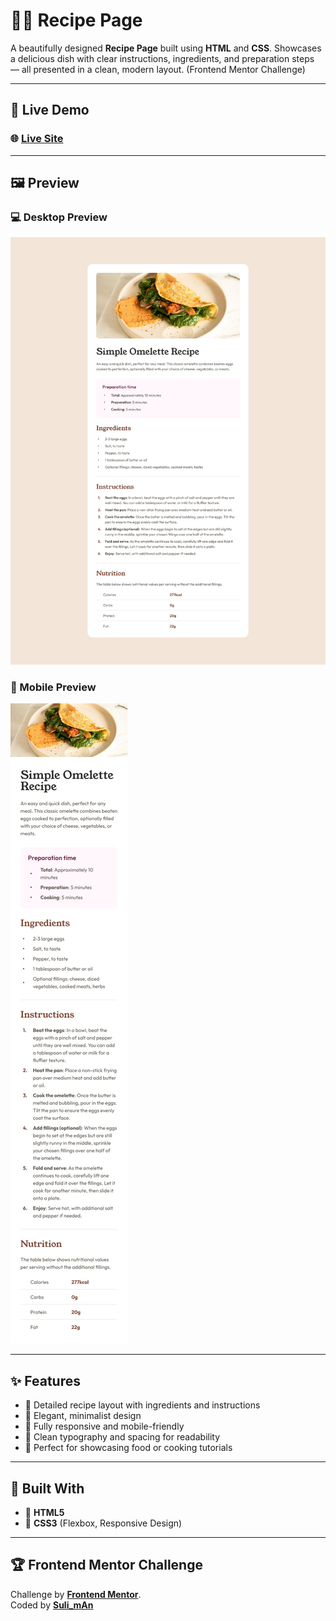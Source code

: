 # 🍳📖 Recipe Page

A beautifully designed **Recipe Page** built using **HTML** and **CSS**. Showcases a delicious dish with clear instructions, ingredients, and preparation steps — all presented in a clean, modern layout. (Frontend Mentor Challenge)

---

## 🚀 Live Demo

### 🌐 [**Live Site**](https://recipe-page-fem-xo1.netlify.app/)

---

## 🖼️ Preview

### 💻 Desktop Preview

![Recipe Page Desktop Preview](/assets/design/desktop-design.jpg)

### 📱 Mobile Preview

![Recipe Page Mobile Preview](/assets/design/mobile-design.jpg)

---

## ✨ Features

- 🧾 Detailed recipe layout with ingredients and instructions
- 🍰 Elegant, minimalist design
- 📱 Fully responsive and mobile-friendly
- 🎨 Clean typography and spacing for readability
- 🌿 Perfect for showcasing food or cooking tutorials

---

## 🧩 Built With

- 🧱 **HTML5**
- 🎨 **CSS3** (Flexbox, Responsive Design)

---

## 🏆 Frontend Mentor Challenge

Challenge by [**Frontend Mentor**](https://www.frontendmentor.io/).  
Coded by [**Suli_mAn**](https://github.com/SulimAnxO1)
